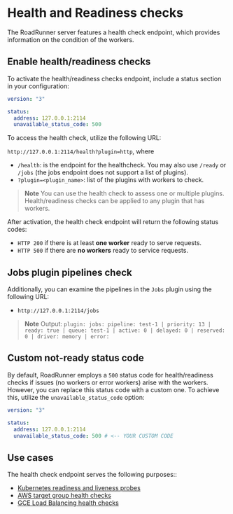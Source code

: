 # Health and Readiness checks

The RoadRunner server features a health check endpoint, which provides information on the condition of the workers.

## Enable health/readiness checks

To activate the health/readiness checks endpoint, include a status section in your configuration:

```yaml
version: "3"

status:
  address: 127.0.0.1:2114
  unavailable_status_code: 500
```

To access the health check, utilize the following URL:

`http://127.0.0.1:2114/health?plugin=http`, where

- `/health`: is the endpoint for the healthcheck. You may also use `/ready` or `/jobs` (the jobs endpoint does not support a list of plugins).
- `?plugin=<plugin_name>`: list of the plugins with workers to check.

> **Note**
> You can use the health check to assess one or multiple plugins. Health/readiness checks can be applied to any plugin that has workers.

After activation, the health check endpoint will return the following status codes:

- `HTTP 200` if there is at least **one worker** ready to serve requests.
- `HTTP 500` if there are **no workers** ready to service requests.

## Jobs plugin pipelines check

Additionally, you can examine the pipelines in the `Jobs` plugin using the following URL:

- `http://127.0.0.1:2114/jobs`

> **Note**
> Output: `plugin: jobs: pipeline: test-1 | priority: 13 | ready: true | queue: test-1 | active: 0 | delayed: 0 | reserved: 0 | driver: memory | error:  `

## Custom not-ready status code

By default, RoadRunner employs a `500` status code for health/readiness checks if issues (no workers or error workers) arise with the workers. However, you can replace this status code with a custom one. To achieve this, utilize the `unavailable_status_code` option:

```yaml
version: "3"

status:
  address: 127.0.0.1:2114
  unavailable_status_code: 500 # <-- YOUR CUSTOM CODE
```


## Use cases

The health check endpoint serves the following purposes::

- [Kubernetes readiness and liveness probes](https://kubernetes.io/docs/tasks/configure-pod-container/configure-liveness-readiness-startup-probes/)
- [AWS target group health checks](https://docs.aws.amazon.com/elasticloadbalancing/latest/application/target-group-health-checks.html)
- [GCE Load Balancing health checks](https://cloud.google.com/load-balancing/docs/health-checks)
